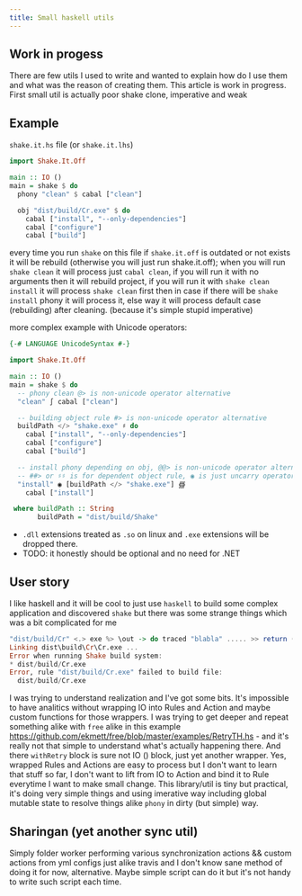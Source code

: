 ```yaml
---
title: Small haskell utils
---
```


Work in progess
---------------

There are few utils I used to write and wanted to explain how do I use them and what was the reason of creating them.
This article is work in progress. First small util is actually poor shake clone, imperative and weak

Example
-------

`shake.it.hs` file (or `shake.it.lhs`)

``` haskell
import Shake.It.Off

main :: IO ()
main = shake $ do
  phony "clean" $ cabal ["clean"]

  obj "dist/build/Cr.exe" $ do
    cabal ["install", "--only-dependencies"]
    cabal ["configure"]
    cabal ["build"]
```

every time you run `shake` on this file if `shake.it.off` is outdated or not exists it will be rebuild (otherwise you will just run shake.it.off); when you will run `shake clean` it will process just `cabal clean`, if you will run it with no arguments then it will rebuild project, if you will run it with `shake clean install` it will process `shake clean` first then in case if there will be `shake install` phony it will process it, else way it will process default case (rebuilding) after cleaning. (because it's simple stupid imperative)

more complex example with Unicode operators:

``` haskell
{-# LANGUAGE UnicodeSyntax #-}

import Shake.It.Off

main :: IO ()
main = shake $ do
  -- phony clean @> is non-unicode operator alternative
  "clean" ∫ cabal ["clean"]

  -- building object rule #> is non-unicode operator alternative
  buildPath </> "shake.exe" ♯ do
    cabal ["install", "--only-dependencies"]
    cabal ["configure"]
    cabal ["build"]

  -- install phony depending on obj, @@> is non-unicode operator alternative
  -- ##> or ♯♯ is for dependent object rule, ◉ is just uncarry operator
  "install" ◉ [buildPath </> "shake.exe"] ∰
    cabal ["install"]

 where buildPath :: String
       buildPath = "dist/build/Shake"
```

 - `.dll` extensions treated as `.so` on linux and `.exe` extensions will be dropped there.
 - TODO: it honestly should be optional and no need for .NET

User story
----------

I like haskell and it will be cool to just use `haskell` to build some complex application and discovered `shake` but there was some strange things which was a bit complicated for me

``` haskell
"dist/build/Cr" <.> exe %> \out -> do traced "blabla" ..... >> return ()
Linking dist\build\Cr\Cr.exe ...
Error when running Shake build system:
* dist/build/Cr.exe
Error, rule "dist/build/Cr.exe" failed to build file:
  dist/build/Cr.exe
```

I was trying to understand realization and I've got some bits. It's impossible to have analitics without wrapping IO into Rules and Action and maybe custom functions for those wrappers. I was trying to get deeper and repeat something alike with `free` alike in this example https://github.com/ekmett/free/blob/master/examples/RetryTH.hs - and it's really not that simple to understand what's actually happening there. And there `withRetry` block is sure not IO () block, just yet another wrapper. Yes, wrapped Rules and Actions are easy to process but I don't want to learn that stuff so far, I don't want to lift from IO to Action and bind it to Rule everytime I want to make small change. This library/util is tiny but practical, it's doing very simple things and using imerative way including global mutable state to resolve things alike `phony` in dirty (but simple) way.

Sharingan (yet another sync util)
---------------------------------

Simply folder worker performing various synchronization actions && custom actions from yml configs just alike travis and I don't know sane method of doing it for now, alternative.
Maybe simple script can do it but it's not handy to write such script each time.
